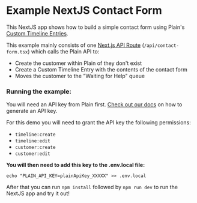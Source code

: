 # Example NextJS Contact Form

This NextJS app shows how to build a simple contact form using Plain's [Custom Timeline Entries](https://docs.plain.com/recipes/custom-timeline-entry-upsert). 

This example mainly consists of one [Next.js API Route](https://nextjs.org/docs/api-routes/introduction) (`/api/contact-form.tsx`) which calls the Plain API to:

- Create the customer within Plain of they don't exist
- Create a Custom Timeline Entry with the contents of the contact form 
- Moves the customer to the "Waiting for Help" queue

### Running the example:

You will need an API key from Plain first. [Check out our docs](https://docs.plain.com/core-api/authentication) on how to generate an API key.

For this demo you will need to grant the API key the following permissions:

- `timeline:create`
- `timeline:edit`
- `customer:create`
- `customer:edit`

**You will then need to add this key to the .env.local file:**

```shell
echo "PLAIN_API_KEY=plainApiKey_XXXXX" >> .env.local
```

After that you can run `npm install` followed by `npm run dev` to run the NextJS app and try it out!
